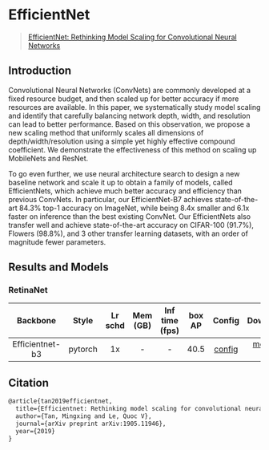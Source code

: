 # EfficientNet

> [EfficientNet: Rethinking Model Scaling for Convolutional Neural Networks](https://arxiv.org/abs/1905.11946v5)

<!-- [BACKBONE] -->

## Introduction

Convolutional Neural Networks (ConvNets) are commonly developed at a fixed resource budget, and then scaled up for better accuracy if more resources are available. In this paper, we systematically study model scaling and identify that carefully balancing network depth, width, and resolution can lead to better performance. Based on this observation, we propose a new scaling method that uniformly scales all dimensions of depth/width/resolution using a simple yet highly effective compound coefficient. We demonstrate the effectiveness of this method on scaling up MobileNets and ResNet.

To go even further, we use neural architecture search to design a new baseline network and scale it up to obtain a family of models, called EfficientNets, which achieve much better accuracy and efficiency than previous ConvNets. In particular, our EfficientNet-B7 achieves state-of-the-art 84.3% top-1 accuracy on ImageNet, while being 8.4x smaller and 6.1x faster on inference than the best existing ConvNet. Our EfficientNets also transfer well and achieve state-of-the-art accuracy on CIFAR-100 (91.7%), Flowers (98.8%), and 3 other transfer learning datasets, with an order of magnitude fewer parameters.

## Results and Models

### RetinaNet

|    Backbone     |  Style  | Lr schd | Mem (GB) | Inf time (fps) | box AP |                         Config                          |                                                                                                                                                                                                   Download                                                                                                                                                                                                   |
| :-------------: | :-----: | :-----: | :------: | :------------: | :----: | :-----------------------------------------------------: | :----------------------------------------------------------------------------------------------------------------------------------------------------------------------------------------------------------------------------------------------------------------------------------------------------------------------------------------------------------------------------------------------------------: |
| Efficientnet-b3 | pytorch |   1x    |    -     |       -        |  40.5  | [config](./retinanet_effb3_fpn_8xb4-crop896-1x_coco.py) | [model](https://pub-ed9ed750ddcc469da251e2d1a2cea382.r2.dev/mmdetection/v2.0/efficientnet/retinanet_effb3_fpn_crop896_8x4_1x_coco/retinanet_effb3_fpn_crop896_8x4_1x_coco_20220322_234806-615a0dda.pth) \| [log](https://pub-ed9ed750ddcc469da251e2d1a2cea382.r2.dev/mmdetection/v2.0/efficientnet/retinanet_effb3_fpn_crop896_8x4_1x_coco/retinanet_effb3_fpn_crop896_8x4_1x_coco_20220322_234806.log.json) |

## Citation

```latex
@article{tan2019efficientnet,
  title={Efficientnet: Rethinking model scaling for convolutional neural networks},
  author={Tan, Mingxing and Le, Quoc V},
  journal={arXiv preprint arXiv:1905.11946},
  year={2019}
}
```
